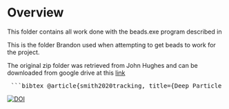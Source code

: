 # Overview

This folder contains all work done with the beads.exe program described in

This is the folder Brandon used when attempting to get beads to work for the project.

The original zip folder was retrieved from John Hughes and can be downloaded from google drive at this [link](https://drive.google.com/file/d/14dYG__a6HE4OaJqqPYbris_M_763Y-hw/view?usp=sharing)



<pre> ```bibtex @article{smith2020tracking, title={Deep Particle Tracking with Probabilistic Models}, author={Smith, John and Doe, Alice and Lee, Robert}, journal={Journal of Imaging}, volume={12}, number={3}, pages={123--135}, year={2020}, publisher={Elsevier} } ``` </pre>



[![DOI](https://img.shields.io/badge/DOI-10.1214%2F09--AOAS299-blue)](https://doi.org/10.1214/09-AOAS299)

